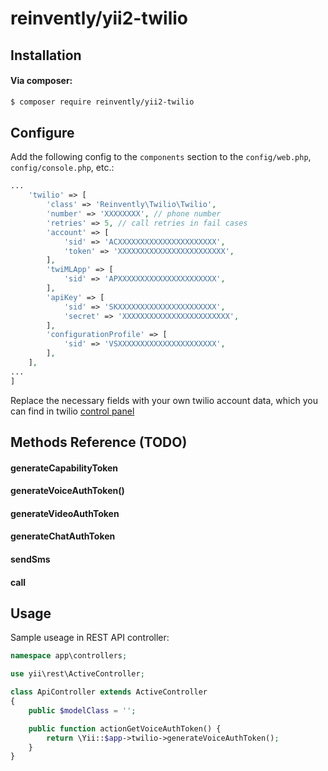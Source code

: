 # reinvently/yii2-twilio

## Installation

#### Via composer:

```bash
$ composer require reinvently/yii2-twilio
```

## Configure

Add the following config to the `components` section to the `config/web.php`, `config/console.php`, etc.:

```php
...
    'twilio' => [
        'class' => 'Reinvently\Twilio\Twilio',
        'number' => 'XXXXXXXX', // phone number
        'retries' => 5, // call retries in fail cases
        'account' => [
            'sid' => 'ACXXXXXXXXXXXXXXXXXXXXXX',
            'token' => 'XXXXXXXXXXXXXXXXXXXXXXXX',
        ],
        'twiMLApp' => [
            'sid' => 'APXXXXXXXXXXXXXXXXXXXXXX',
        ],
        'apiKey' => [
            'sid' => 'SKXXXXXXXXXXXXXXXXXXXXXX',
            'secret' => 'XXXXXXXXXXXXXXXXXXXXXXXX',
        ],
        'configurationProfile' => [
            'sid' => 'VSXXXXXXXXXXXXXXXXXXXXXX',
        ],
    ],
...
]
```

Replace the necessary fields with your own twilio account data, which you can find in twilio [control panel](https://www.twilio.com/console) 

## Methods Reference (TODO)

#### generateCapabilityToken
#### generateVoiceAuthToken()
#### generateVideoAuthToken
#### generateChatAuthToken
#### sendSms
#### call


## Usage

Sample useage in REST API controller:

```php
namespace app\controllers;

use yii\rest\ActiveController;

class ApiController extends ActiveController
{
    public $modelClass = '';

    public function actionGetVoiceAuthToken() {
        return \Yii::$app->twilio->generateVoiceAuthToken();
    }
}
```